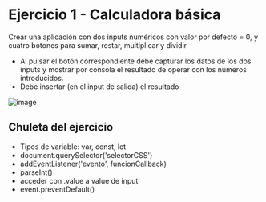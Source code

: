 
# Ejercicio 1 - Calculadora básica
Crear una aplicación con dos inputs numéricos con valor por defecto = 0, y cuatro botones para sumar, restar, multiplicar y dividir
- Al pulsar el botón correspondiente debe capturar los datos de los dos inputs y mostrar por consola el resultado de operar con los números introducidos.
- Debe insertar (en el input de salida) el resultado

![image](https://github.com/carrebola/ej1/assets/61465929/b960864a-7156-40ca-a7b0-8070e847416c)

## Chuleta del ejercicio

- Tipos de variable: var, const, let
- document.querySelector('selectorCSS')
- addEventListener('evento', funcionCallback)
- parseInt()
- acceder con .value a value de input
- event.preventDefault()
